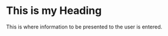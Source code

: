 # <html>
<head>
<title>
The title of the webpage
</title>
</head>
<body>
<h1>This is my Heading</h1>
This is where information to be presented to the user is entered.
</body>
</html>
 
